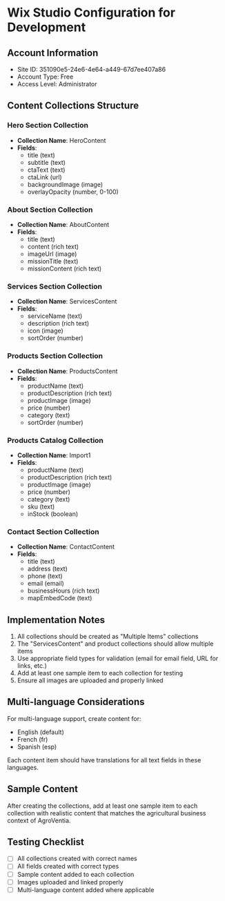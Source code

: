 # Wix Studio Configuration for Development

## Account Information
- Site ID: 351090e5-24e6-4e64-a449-67d7ee407a86
- Account Type: Free
- Access Level: Administrator

## Content Collections Structure

### Hero Section Collection
- **Collection Name**: HeroContent
- **Fields**:
  - title (text)
  - subtitle (text)
  - ctaText (text)
  - ctaLink (url)
  - backgroundImage (image)
  - overlayOpacity (number, 0-100)

### About Section Collection
- **Collection Name**: AboutContent
- **Fields**:
  - title (text)
  - content (rich text)
  - imageUrl (image)
  - missionTitle (text)
  - missionContent (rich text)

### Services Section Collection
- **Collection Name**: ServicesContent
- **Fields**:
  - serviceName (text)
  - description (rich text)
  - icon (image)
  - sortOrder (number)

### Products Section Collection
- **Collection Name**: ProductsContent
- **Fields**:
  - productName (text)
  - productDescription (rich text)
  - productImage (image)
  - price (number)
  - category (text)
  - sortOrder (number)

### Products Catalog Collection
- **Collection Name**: Import1
- **Fields**:
  - productName (text)
  - productDescription (rich text)
  - productImage (image)
  - price (number)
  - category (text)
  - sku (text)
  - inStock (boolean)

### Contact Section Collection
- **Collection Name**: ContactContent
- **Fields**:
  - title (text)
  - address (text)
  - phone (text)
  - email (email)
  - businessHours (rich text)
  - mapEmbedCode (text)

## Implementation Notes

1. All collections should be created as "Multiple Items" collections
2. The "ServicesContent" and product collections should allow multiple items
3. Use appropriate field types for validation (email for email field, URL for links, etc.)
4. Add at least one sample item to each collection for testing
5. Ensure all images are uploaded and properly linked

## Multi-language Considerations

For multi-language support, create content for:
- English (default)
- French (fr)
- Spanish (esp)

Each content item should have translations for all text fields in these languages.

## Sample Content

After creating the collections, add at least one sample item to each collection with realistic content that matches the agricultural business context of AgroVentia.

## Testing Checklist

- [ ] All collections created with correct names
- [ ] All fields created with correct types
- [ ] Sample content added to each collection
- [ ] Images uploaded and linked properly
- [ ] Multi-language content added where applicable